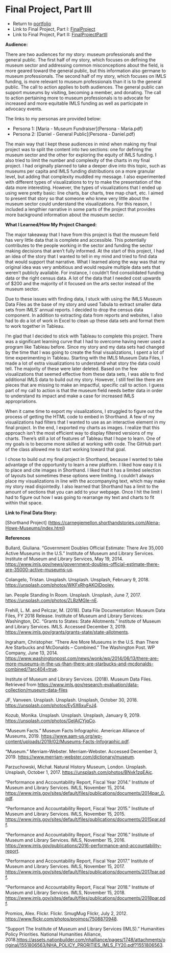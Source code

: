 # Final Project, Part III

- Return to [portfolio](https://ahowe12.github.io/Alena-Howe-s-Portfolio/)
- Link to Final Project, Part I: [FinalProject](final_project_AlenaHowe.md)
- Link to Final Project, Part II: [FinalProjectPartII](final_partII_AlenaHowe.md)


**Audience:**

There are two audiences for my story: museum professionals and the general public. The first half of my story, which focuses on defining the museum sector and addressing common misconceptions about the field, is more geared toward the general public, but this information also germane to museum professionals. The second half of my story, which focuses on IMLS funding, is more relevant to museum professionals than it is to the general public. The call to action applies to both audiences. The general public can support museums by visiting, becoming a member, and donating. The call to action pertaining more to museum professionals is to advocate for increased and more equitable IMLS funding as well as participate in advocacy events. 

The links to my personas are provided below:

- Persona 1: [Maria - Museum Fundraiser](Persona - Maria.pdf)
- Persona 2: [Daniel - General Public](Persona - Daniel.pdf)

The main way that I kept these audiences in mind when making my final project was to split the content into two sections: one for defining the museum sector and the other for exploring the equity of IMLS funding. I also tried to limit the number and complexity of the charts in my final project. I had originally planned to take a deeper dive into this topic, such as museums per capita and IMLS funding distributions on a more granular level, but adding that complexity muddled my message. I also experimented with different types of visualizations to try to make the presentation of the data more interesting. However, the types of visualizations that I ended up using were pretty basic: line charts, bar charts, tree map chart, etc. I aimed to present that story so that someone who knew very little about the museum sector could understand the visualizations. For this reason, I included a lengthier narrative in some parts of the project that provides more background information about the museum sector.  


**What I Learned/How My Project Changed:**

The major takeaway that I have from this project is that the museum field has very little data that is complete and accessible. This potentially contributes to the people working in the sector and funding the sector making decisions that aren’t fully informed. At the start of this project, I had an idea of the story that I wanted to tell in my mind and tried to find data that would support that narrative. What I learned along the way was that my original idea was very ambitious and would require multiple data sets that weren’t publicly available. For instance, I couldn’t find consolidated funding data or the right census data. A lot of the data that I needed cost upwards of $200 and the majority of it focused on the arts sector instead of the museum sector. 

Due to these issues with finding data, I stuck with using the IMLS Museum Data Files as the base of my story and used Tabula to extract smaller data sets from IMLS’ annual reports. I decided to drop the census data component. In addition to extracting data from reports and websites, I also had to do a lot of work in Excel to clean up these data sets and format them to work together in Tableau.   

I’m glad that I decided to stick with Tableau to complete this project. There was a significant learning curve that I had to overcome having never used a program like Tableau before. Since my story and my data sets had changed by the time that I was going to create the final visualizations, I spent a lot of time experimenting in Tableau. Starting with the IMLS Museum Data Files, I made a lot of extra visualizations to understand what story the data could tell. The majority of these were later deleted. Based on the few visualizations that seemed effective from these data sets, I was able to find additional IMLS data to build out my story. However, I still feel like there are pieces that are missing to make an impactful, specific call to action. I guess part of my call to action is that the museum field needs better data in order to understand its impact and make a case for increased IMLS appropriations. 

When it came time to export my visualizations, I struggled to figure out the process of getting the HTML code to embed in Shorthand. A few of my visualizations had filters that I wanted to use as an interactive element in my final project. In the end, I exported my charts as images. I realize that this approach isn’t the most efficient way to display filtered versions of my charts. There’s still a lot of features of Tableau that I hope to learn. One of my goals is to become more skilled at working with code. The GitHub part of the class allowed me to start working toward that goal.

I chose to build out my final project in Shorthand, because I wanted to take advantage of the opportunity to learn a new platform. I liked how easy it is to place and cite images in Shorthand. I liked that it has a limited selection of layouts but sometimes these options were limiting. I couldn’t always place my visualizations in line with the accompanying text, which may make my story read disjointedly. I also learned that Shorthand has a limit to the amount of sections that you can add to your webpage. Once I hit the limit I had to figure out how I was going to rearrange my text and charts to fit within that space. 


**Link to Final Data Story:**

[Shorthand Project] (https://carnegiemellon.shorthandstories.com/Alena-Howe-Museums/index.html)


**References**

Bullard, Giuliana. “Government Doubles Official Estimate: There Are 35,000 Active Museums in the U.S.” Institute of Museum and Library Services. Institute of Museum and Library Services, May 19, 2014. https://www.imls.gov/news/government-doubles-official-estimate-there-are-35000-active-museums-us.     

Colangelo, Tristan. Unsplash. Unsplash. Unsplash, February 9, 2018. https://unsplash.com/photos/WKFxRhgAKOIDooley, 

Ian. People Standing In Room. Unsplash. Unsplash, June 7, 2017. https://unsplash.com/photos/ZLBzMGle-nE.  

Frehill, L. M. and Pelczar, M. (2018). Data File Documentation: Museum Data Files, FY 2018 Release. Institute of Museum and Library Services: Washington, DC. “Grants to States: State Allotments.” Institute of Museum and Library Services. IMLS. Accessed December 3, 2019. https://www.imls.gov/grants/grants-state/state-allotments. 

Ingraham, Christopher. “There Are More Museums in the U.S. than There Are Starbucks and McDonalds – Combined.” The Washington Post. WP Company, June 13, 2014. https://www.washingtonpost.com/news/wonk/wp/2014/06/13/there-are-more-museums-in-the-us-than-there-are-starbucks-and-mcdonalds-combined/?arc404=true. 

Institute of Museum and Library Services. (2018). Museum Data Files. Retrieved from https://www.imls.gov/research-evaluation/data-collection/museum-data-files       

JF, Vanveen. Unsplash. Unsplash. Unsplash, October 30, 2018. https://unsplash.com/photos/Ey5X6xuFvJ4. 

Kozub, Monika. Unsplash. Unsplash. Unsplash, January 9, 2019. https://unsplash.com/photos/GelAjCYjqCo. 

“Museum Facts.” Museum Facts Infographic. American Alliance of Museums, 2019. https://www.aam-us.org/wp-content/uploads/2019/02/Museums-Facts-Infographic.pdf. 

“Museum.” Merriam-Webster. Merriam-Webster. Accessed December 3, 2019. https://www.merriam-webster.com/dictionary/museum.  

Parzuchowski, Michał. Natural History Museum, London. Unsplash. Unsplash, October 1, 2017. https://unsplash.com/photos/BNvk1zqEAjc. 

“Performance and Accountability Report, Fiscal Year 2014.” Institute of Museum and Library Services. IMLS, November 15, 2014. https://www.imls.gov/sites/default/files/publications/documents/2014par_0.pdf.

“Performance and Accountability Report, Fiscal Year 2015.” Institute of Museum and Library Services. IMLS, November 15, 2015. https://www.imls.gov/sites/default/files/publications/documents/2015par.pdf. 

“Performance and Accountability Report, Fiscal Year 2016.” Institute of Museum and Library Services. IMLS, November 15, 2016. https://www.imls.gov/publications/2016-performance-and-accountability-report.

“Performance and Accountability Report, Fiscal Year 2017.” Institute of Museum and Library Services. IMLS, November 15, 2017. https://www.imls.gov/sites/default/files/publications/documents/2017par.pdf. 

“Performance and Accountability Report, Fiscal Year 2018.” Institute of Museum and Library Services. IMLS, November 15, 2018. https://www.imls.gov/sites/default/files/publications/documents/2018par.pdf.     

Promios, Alex. Flickr. Flickr. SmugMug Flickr, July 2, 2012. https://www.flickr.com/photos/proimos/7508870948. 

“Support The Institute of Museum and Library Services (IMLS).” Humanities Policy Priorities. National Humanities Alliance, 2018.https://assets.nationbuilder.com/nhalliance/pages/1748/attachments/original/1551806563/NHA_POLICY_PRORITIES_IMLS_FY20.pdf?1551806563.
